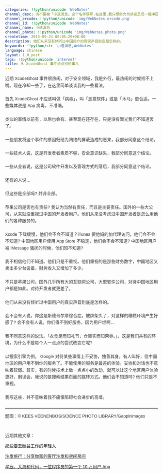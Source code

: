 ```yaml
---
categories: !!python/unicode 'WebNotes'
channel_desc: 请不要被「小道消息」这个名字误导.在这里,我只想努力为读者呈现一幅中国互联网的清明上河图.
channel_ercode: !!python/unicode 'img/WebNotes.ercode.png'
channel_id: !!python/unicode 'WebNotes'
channel_name: 小道消息
channel_photo: !!python/unicode 'img/WebNotes.photo.png'
createtime: 2015-09-24 08:05:29+00:00
description: 他们从来没有倾听过中国用户的真实声音到底是怎样的。
keywords: !!python/str '小道消息,WebNotes'
language: chinese
layout: 1_0_post
tags: !!python/unicode 'internet'
title: 从 XcodeGhost 事件说点别的事儿
---
```

<div class="rich_media_content" id="js_content">
<p style="font-family: Avenir, sans-serif; line-height: 1.6em; border: 0px; margin-top: 2px; margin-bottom: 22px; padding: 0px; outline: 0px; color: rgb(51, 51, 51); white-space: normal;">
         近期 XcodeGhost 事件很热闹，对于安全领域，我是外行，最热闹的时候插不上嘴。现在冷却一些了，在这里简单谈谈我的一些看法。
        </p>
<p style="font-family: Avenir, sans-serif; line-height: 1.6em; border: 0px; margin-top: 2px; margin-bottom: 22px; padding: 0px; outline: 0px; color: rgb(51, 51, 51); white-space: normal;">
         首先 XcodeGhost 不应该叫做「病毒」，叫「恶意软件」或是「木马」更合适。一些媒体说是 App 病毒，不准确。
        </p>
<p style="font-family: Avenir, sans-serif; line-height: 1.6em; border: 0px; margin-top: 2px; margin-bottom: 22px; padding: 0px; outline: 0px; color: rgb(51, 51, 51); white-space: normal;">
         类似的事情以前有，以后也会有。甚至现在还存在，只是没有曝光我们不知道罢了。
        </p>
<p style="font-family: Avenir, sans-serif; line-height: 1.6em; border: 0px; margin-top: 2px; margin-bottom: 22px; padding: 0px; outline: 0px; color: rgb(51, 51, 51); white-space: normal;">
         一些朋友将这个事件的原因归结为网络的屏蔽造成的恶果，我部分同意这个结论。
        </p>
<p style="font-family: Avenir, sans-serif; line-height: 1.6em; border: 0px; margin-top: 2px; margin-bottom: 22px; padding: 0px; outline: 0px; color: rgb(51, 51, 51); white-space: normal;">
         一些技术人说，这是开发者者素质不够，安全意识缺失，我部分同意这个结论。
        </p>
<p style="font-family: Avenir, sans-serif; line-height: 1.6em; border: 0px; margin-top: 2px; margin-bottom: 22px; padding: 0px; outline: 0px; color: rgb(51, 51, 51); white-space: normal;">
         一些从业者说，这是公司软件开发以及管理方式的落后，我部分同意这个结论。
        </p>
<p style="font-family: Avenir, sans-serif; line-height: 1.6em; border: 0px; margin-top: 2px; margin-bottom: 22px; padding: 0px; outline: 0px; color: rgb(51, 51, 51); white-space: normal;">
         还有的人说…
        </p>
<p style="font-family: Avenir, sans-serif; line-height: 1.6em; border: 0px; margin-top: 2px; margin-bottom: 22px; padding: 0px; outline: 0px; color: rgb(51, 51, 51); white-space: normal;">
         但这些是全部吗? 并非全部。
        </p>
<p style="font-family: Avenir, sans-serif; line-height: 1.6em; border: 0px; margin-top: 2px; margin-bottom: 22px; padding: 0px; outline: 0px; color: rgb(51, 51, 51); white-space: normal;">
         苹果公司是否也有责任? 我认为当然有责任，而且是主要责任。国外的一些大公司，从来就没重视过中国的开发者用户。他们从来没考虑过中国开发者是怎么用他们的各种服务的。
        </p>
<p style="font-family: Avenir, sans-serif; line-height: 1.6em; border: 0px; margin-top: 2px; margin-bottom: 22px; padding: 0px; outline: 0px; color: rgb(51, 51, 51); white-space: normal;">
         Xcode 下载缓慢，他们会不会不知道？iTunes 要他妈的加代理访问，他们会不会不知道? 中国地区用户使用 App Store 不稳定，他们会不会不知道? 中国地区用户被 iMessage 骚扰的时候，他们知不知道?
        </p>
<p style="font-family: Avenir, sans-serif; line-height: 1.6em; border: 0px; margin-top: 2px; margin-bottom: 22px; padding: 0px; outline: 0px; color: rgb(51, 51, 51); white-space: normal;">
         我不相信他们不知道。他们只是不重视。他们重视的是那些财务数字，中国地区又卖出多少台设备，财务收入又增加了多少。
        </p>
<p style="font-family: Avenir, sans-serif; line-height: 1.6em; border: 0px; margin-top: 2px; margin-bottom: 22px; padding: 0px; outline: 0px; color: rgb(51, 51, 51); white-space: normal;">
         不只是苹果公司，国外几乎所有大的互联网公司，大型软件公司，对待中国地区用户都是如此。对待开发者就更差了。
        </p>
<p style="font-family: Avenir, sans-serif; line-height: 1.6em; border: 0px; margin-top: 2px; margin-bottom: 22px; padding: 0px; outline: 0px; color: rgb(51, 51, 51); white-space: normal;">
         他们从来没有倾听过中国用户的真实声音到底是怎样的。
        </p>
<p style="font-family: Avenir, sans-serif; line-height: 1.6em; border: 0px; margin-top: 2px; margin-bottom: 22px; padding: 0px; outline: 0px; color: rgb(51, 51, 51); white-space: normal;">
         会不会有人说，你这是斯德哥尔摩综合症，被绑架久了，对这样的糟糕环境产生好感了? 会不会有人说，你们得不到好服务，因为用户烂啊…
        </p>
<p style="font-family: Avenir, sans-serif; line-height: 1.6em; border: 0px; margin-top: 2px; margin-bottom: 22px; padding: 0px; outline: 0px; color: rgb(51, 51, 51); white-space: normal;">
         我不同意这样的说法。「衣食足而知礼节，仓廪实而知荣辱。」，这是我们共有的环境，为什么不是每个人一点点的尝试改变它呢?
        </p>
<p style="font-family: Avenir, sans-serif; line-height: 1.6em; border: 0px; margin-top: 2px; margin-bottom: 22px; padding: 0px; outline: 0px; color: rgb(51, 51, 51); white-space: normal;">
         以搜索引擎为例， Google 对待某些事情上不妥协，独善其身，有人叫好，但中国地区的用户用不到你的服务了。不能使用的服务是最差的体验。妥协和对话也不意味着软弱。其实，有的时候技术上做一点点小的改动，就可以让这个地区用户体验更好，别误会，我说的是搜索结果页面的跳转方式。他们会不知道吗? 他们只是不重视。
        </p>
<p style="font-family: Avenir, sans-serif; line-height: 1.6em; border: 0px; margin-top: 2px; margin-bottom: 22px; padding: 0px; outline: 0px; color: rgb(51, 51, 51); white-space: normal;">
         我写这些，并不意味着我不痛恨阻碍社会进步的高墙。
        </p>
<hr style="font-family: Avenir, sans-serif; line-height: 1.6em; border-right-width: 0px; border-bottom-width: 0px; border-left-width: 0px; border-top-style: solid; border-top-color: rgb(234, 234, 234); height: 1px; margin: 1em 0px; padding: 0px; color: rgb(51, 51, 51); white-space: normal;"/>
<p>
<span style="color: rgb(51, 51, 51); font-family: Avenir, sans-serif;">
          题图：© KEES VEENENBOS/SCIENCE PHOTO LIBRARY/Gaopinimages
         </span>
</p>
<p>
<span style="color: rgb(51, 51, 51); font-family: Avenir, sans-serif;">
<br/>
</span>
</p>
<p>
<span style="color: rgb(51, 51, 51); font-family: Avenir, sans-serif;">
          近期其他文章：
         </span>
</p>
<p>
<span style="color: rgb(51, 51, 51); font-family: Avenir, sans-serif;">
<a data_ue_src="http://mp.weixin.qq.com/s?__biz=MjM5ODIyMTE0MA==&amp;mid=214240843&amp;idx=1&amp;sn=321a2e9e6ea3a393a2fc6091963b353f&amp;scene=21#wechat_redirect" href="http://mp.weixin.qq.com/s?__biz=MjM5ODIyMTE0MA==&amp;mid=214240843&amp;idx=1&amp;sn=321a2e9e6ea3a393a2fc6091963b353f&amp;scene=21#wechat_redirect" target="_blank">
           那些要去硅谷工作的年轻人
          </a>
<br/>
</span>
</p>
<p>
<span style="color: rgb(51, 51, 51); font-family: Avenir, sans-serif;">
<a data_ue_src="http://mp.weixin.qq.com/s?__biz=MjM5ODIyMTE0MA==&amp;mid=214226799&amp;idx=1&amp;sn=f0d9ee2759b225bd93cc3d30e4eeea95&amp;scene=21#wechat_redirect" href="http://mp.weixin.qq.com/s?__biz=MjM5ODIyMTE0MA==&amp;mid=214226799&amp;idx=1&amp;sn=f0d9ee2759b225bd93cc3d30e4eeea95&amp;scene=21#wechat_redirect" target="_blank">
           沙发旅行：分享你家的客厅沙发和空闲房间
          </a>
<br/>
</span>
</p>
<p>
<span style="color: rgb(51, 51, 51); font-family: Avenir, sans-serif;">
<a data_ue_src="http://mp.weixin.qq.com/s?__biz=MjM5ODIyMTE0MA==&amp;mid=214201457&amp;idx=1&amp;sn=c1b4600840cb1943b5d01e0dacbfcfeb&amp;scene=21#wechat_redirect" href="http://mp.weixin.qq.com/s?__biz=MjM5ODIyMTE0MA==&amp;mid=214201457&amp;idx=1&amp;sn=c1b4600840cb1943b5d01e0dacbfcfeb&amp;scene=21#wechat_redirect" target="_blank">
           星辰、大海和代码，一位程序员的第一个 10 万用户 App
          </a>
<br/>
</span>
</p>
</div>